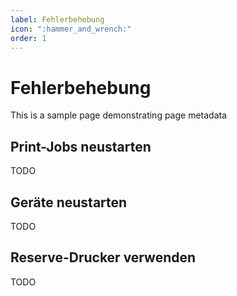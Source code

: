 ```yaml
---
label: Fehlerbehebung
icon: ":hammer_and_wrench:"
order: 1
---
```

# Fehlerbehebung

This is a sample page demonstrating page metadata

## Print-Jobs neustarten
TODO

## Geräte neustarten
TODO

## Reserve-Drucker verwenden
TODO
